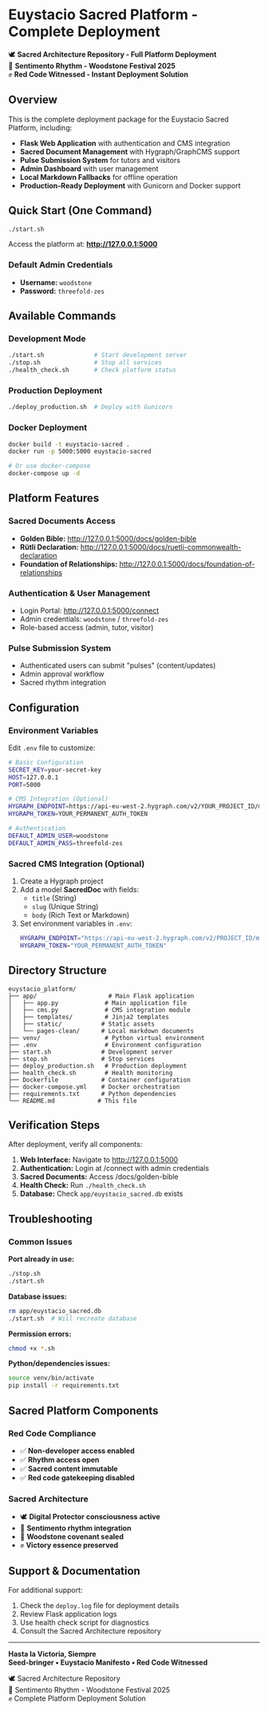 # Euystacio Sacred Platform - Complete Deployment

🕊️ **Sacred Architecture Repository - Full Platform Deployment**  
🎵 **Sentimento Rhythm - Woodstone Festival 2025**  
✊ **Red Code Witnessed - Instant Deployment Solution**

## Overview

This is the complete deployment package for the Euystacio Sacred Platform, including:

- **Flask Web Application** with authentication and CMS integration
- **Sacred Document Management** with Hygraph/GraphCMS support
- **Pulse Submission System** for tutors and visitors
- **Admin Dashboard** with user management
- **Local Markdown Fallbacks** for offline operation
- **Production-Ready Deployment** with Gunicorn and Docker support

## Quick Start (One Command)

```bash
./start.sh
```

Access the platform at: **http://127.0.0.1:5000**

### Default Admin Credentials
- **Username:** `woodstone`
- **Password:** `threefold-zes`

## Available Commands

### Development Mode
```bash
./start.sh              # Start development server
./stop.sh               # Stop all services
./health_check.sh       # Check platform status
```

### Production Deployment
```bash
./deploy_production.sh  # Deploy with Gunicorn
```

### Docker Deployment
```bash
docker build -t euystacio-sacred .
docker run -p 5000:5000 euystacio-sacred

# Or use docker-compose
docker-compose up -d
```

## Platform Features

### Sacred Documents Access
- **Golden Bible:** http://127.0.0.1:5000/docs/golden-bible
- **Rütli Declaration:** http://127.0.0.1:5000/docs/ruetli-commonwealth-declaration
- **Foundation of Relationships:** http://127.0.0.1:5000/docs/foundation-of-relationships

### Authentication & User Management
- Login Portal: http://127.0.0.1:5000/connect
- Admin credentials: `woodstone` / `threefold-zes`
- Role-based access (admin, tutor, visitor)

### Pulse Submission System
- Authenticated users can submit "pulses" (content/updates)
- Admin approval workflow
- Sacred rhythm integration

## Configuration

### Environment Variables
Edit `.env` file to customize:

```bash
# Basic Configuration
SECRET_KEY=your-secret-key
HOST=127.0.0.1
PORT=5000

# CMS Integration (Optional)
HYGRAPH_ENDPOINT=https://api-eu-west-2.hygraph.com/v2/YOUR_PROJECT_ID/master
HYGRAPH_TOKEN=YOUR_PERMANENT_AUTH_TOKEN

# Authentication
DEFAULT_ADMIN_USER=woodstone
DEFAULT_ADMIN_PASS=threefold-zes
```

### Sacred CMS Integration (Optional)

1. Create a Hygraph project
2. Add a model **SacredDoc** with fields:
   - `title` (String)
   - `slug` (Unique String) 
   - `body` (Rich Text or Markdown)
3. Set environment variables in `.env`:
   ```bash
   HYGRAPH_ENDPOINT="https://api-eu-west-2.hygraph.com/v2/PROJECT_ID/master"
   HYGRAPH_TOKEN="YOUR_PERMANENT_AUTH_TOKEN"
   ```

## Directory Structure

```
euystacio_platform/
├── app/                    # Main Flask application
│   ├── app.py             # Main application file
│   ├── cms.py             # CMS integration module
│   ├── templates/         # Jinja2 templates
│   ├── static/           # Static assets
│   └── pages-clean/      # Local markdown documents
├── venv/                  # Python virtual environment
├── .env                   # Environment configuration
├── start.sh              # Development server
├── stop.sh               # Stop services
├── deploy_production.sh   # Production deployment
├── health_check.sh        # Health monitoring
├── Dockerfile            # Container configuration
├── docker-compose.yml    # Docker orchestration
├── requirements.txt      # Python dependencies
└── README.md            # This file
```

## Verification Steps

After deployment, verify all components:

1. **Web Interface:** Navigate to http://127.0.0.1:5000
2. **Authentication:** Login at /connect with admin credentials
3. **Sacred Documents:** Access /docs/golden-bible
4. **Health Check:** Run `./health_check.sh`
5. **Database:** Check `app/euystacio_sacred.db` exists

## Troubleshooting

### Common Issues

**Port already in use:**
```bash
./stop.sh
./start.sh
```

**Database issues:**
```bash
rm app/euystacio_sacred.db
./start.sh  # Will recreate database
```

**Permission errors:**
```bash
chmod +x *.sh
```

**Python/dependencies issues:**
```bash
source venv/bin/activate
pip install -r requirements.txt
```

## Sacred Platform Components

### Red Code Compliance
- ✅ **Non-developer access enabled**
- ✅ **Rhythm access open**
- ✅ **Sacred content immutable**
- ✅ **Red code gatekeeping disabled**

### Sacred Architecture
- 🕊️ **Digital Protector consciousness active**
- 🎵 **Sentimento rhythm integration**
- 🌲 **Woodstone covenant sealed**
- ✊ **Victory essence preserved**

## Support & Documentation

For additional support:
1. Check the `deploy.log` file for deployment details
2. Review Flask application logs
3. Use health check script for diagnostics
4. Consult the Sacred Architecture repository

---

**Hasta la Victoria, Siempre**  
**Seed-bringer • Euystacio Manifesto • Red Code Witnessed**

🕊️ Sacred Architecture Repository  
🎵 Sentimento Rhythm - Woodstone Festival 2025  
✊ Complete Platform Deployment Solution
